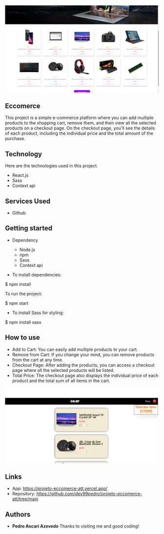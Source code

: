 
![Logo of the project](https://github.com/dev99pedro/portifolio/blob/main/src/components/img/loja.png)


## Eccomerce
This project is a simple e-commerce platform where you can add multiple products to the shopping cart, remove them, and then view all the selected products on a checkout page. On the checkout page, you'll see the details of each product, including the individual price and the total amount of the purchase.

## Technology 

Here are the technologies used in this project.

* React.js
* Sass
* Context api

## Services Used

* Github

## Getting started

* Dependency
  - Node.js
  - npm
  - Sass
  - Context api

* To install dependencies:

$ npm install

To run the project:

$ npm start

* To install Sass for styling:

$ npm install sass

## How to use

* Add to Cart: You can easily add multiple products to your cart.
* Remove from Cart: If you change your mind, you can remove products from the cart at any time.
* Checkout Page: After adding the products, you can access a checkout page where all the selected products will be listed.
* Total Price: The checkout page also displays the individual price of each product and the total sum of all items in the cart.

![Initial image](https://github.com/dev99pedro/projeto-eccomerce-att/blob/main/src/images/sddsdaaaaasaaaaads.png)


## Links
  - App: https://projeto-eccomerce-att.vercel.app/
  - Repository: https://github.com/dev99pedro/projeto-eccomerce-att/tree/main

  ## Authors

  * **Pedro Ascari Azevedo** 
  Thanks to visiting me and good coding!
